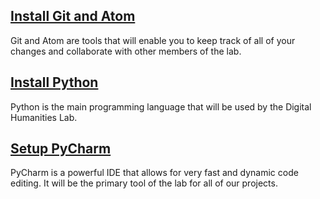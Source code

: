 ## [Install Git and Atom](./git.md)
Git and Atom are tools that will enable you to keep track of all of your changes and collaborate with other members of the lab.

## [Install Python](./python.md)
Python is the main programming language that will be used by the Digital Humanities Lab.

## [Setup PyCharm](./pycharm.md)
PyCharm is a powerful IDE that allows for very fast and dynamic code editing. It will be the primary tool of the lab for all of our projects.

